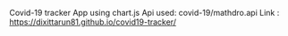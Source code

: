 Covid-19 tracker App using chart.js
Api used: covid-19/mathdro.api
Link : https://dixittarun81.github.io/covid19-tracker/


